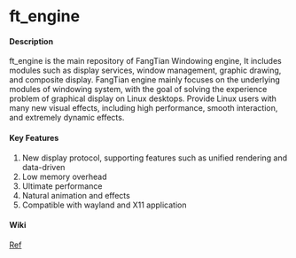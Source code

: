 # ft_engine

#### Description
ft_engine is the main repository of FangTian Windowing engine, It includes modules such as display services, window management, graphic drawing, and composite display.
FangTian engine mainly focuses on the underlying modules of windowing system, with the goal of solving the experience problem of graphical display on Linux desktops. Provide Linux users with many new visual effects, including high performance, smooth interaction, and extremely dynamic effects.

#### Key Features
1. New display protocol, supporting features such as unified rendering and data-driven
2. Low memory overhead
3. Ultimate performance
4. Natural animation and effects
5. Compatible with wayland and X11 application

#### Wiki
[Ref](https://gitee.com/openeuler/ft_engine/wikis/)
